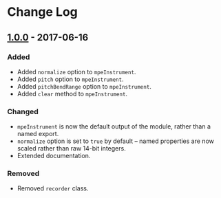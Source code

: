 # Change Log

## [1.0.0] - 2017-06-16
### Added
- Added `normalize` option to `mpeInstrument`.
- Added `pitch` option to `mpeInstrument`.
- Added `pitchBendRange` option to `mpeInstrument`.
- Added `clear` method to `mpeInstrument`.

### Changed
- `mpeInstrument` is now the default output of the module, rather than a named
export.
- `normalize` option is set to `true` by default – named properties are now
scaled rather than raw 14-bit integers.
- Extended documentation.

### Removed
- Removed `recorder` class.

[1.0.0]: https://github.com/WeAreRoli/mpejs/compare/v0.1.8...v1.0.0
